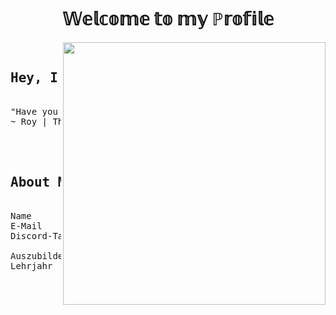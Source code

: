 <body>
<h1 align="center"> 𝕎𝕖𝕝𝕔𝕠𝕞𝕖 𝕥𝕠 𝕞𝕪 ℙ𝕣𝕠𝕗𝕚𝕝𝕖</h1>
  

  
<div>
<img src="assets/Street.gif" align="right" height="420px"/>
</div>
  
<pre>

<h2 align="center">Hey, I am Alex</h2>
"Have you tried turning it off and on again?"
~ Roy | The IT Crowd

<div>

<h2 align="center">About Me</h2>
Name           : Alex
E-Mail         : <a href="mailto:mail@alexander-aust.de">mail@alexander-aust.de</a>
Discord-Tag    : Arekusu#2922

Auszubildender : Fachinformatiker für Anwendungsentwicklung
Lehrjahr       : 2. Lehrjahr <br/>
</pre>
  

</body>
